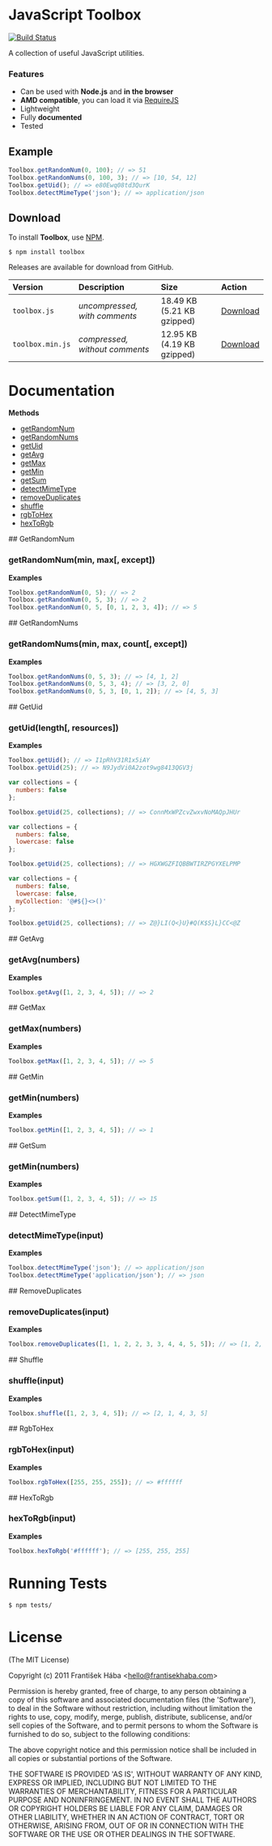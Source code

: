 # JavaScript Toolbox

[![Build Status](https://secure.travis-ci.org/Baggz/Toolbox.png)](http://travis-ci.org/Baggz/Toolbox)

A collection of useful JavaScript utilities.

### Features

* Can be used with **Node.js** and **in the browser**
* **AMD compatible**, you can load it via [RequireJS](https://github.com/jrburke/requirejs)
* Lightweight
* Fully **documented**
* Tested

## Example

```javascript
Toolbox.getRandomNum(0, 100); // => 51
Toolbox.getRandomNums(0, 100, 3); // => [10, 54, 12]
Toolbox.getUid(); // => e80Ewq08td3QurK
Toolbox.detectMimeType('json'); // => application/json
```

## Download

To install **Toolbox**, use [NPM](http://npmjs.org/).

```
$ npm install toolbox
```

Releases are available for download from GitHub.

| **Version** | **Description** | **Size** | **Action** |
|:------------|:----------------|:---------|:-----------|
| `toolbox.js` | *uncompressed, with comments* | 18.49 KB (5.21 KB gzipped) | [Download](https://raw.github.com/Baggz/Toolbox/master/src/toolbox.js) |
| `toolbox.min.js` | *compressed, without comments* | 12.95 KB (4.19 KB gzipped) | [Download](https://raw.github.com/Baggz/Toolbox/master/dist/toolbox.min.js) |

# Documentation

**Methods**

* [getRandomNum](#getRandomNum)
* [getRandomNums](#getRandomNums)
* [getUid](#getUid)
* [getAvg](#getAvg)
* [getMax](#getMax)
* [getMin](#getMin)
* [getSum](#getSum)
* [detectMimeType](#detectMimeType)
* [removeDuplicates](#removeDuplicates)
* [shuffle](#shuffle)
* [rgbToHex](#rgbToHex)
* [hexToRgb](#hexToRgb)

<a name="getRandomNum">
## GetRandomNum

### getRandomNum(min, max[, except])

**Examples**

```javascript
Toolbox.getRandomNum(0, 5); // => 2
Toolbox.getRandomNum(0, 5, 3); // => 2
Toolbox.getRandomNum(0, 5, [0, 1, 2, 3, 4]); // => 5
```

<a name="getRandomNums">
## GetRandomNums

### getRandomNums(min, max, count[, except])

**Examples**

```javascript
Toolbox.getRandomNums(0, 5, 3); // => [4, 1, 2]
Toolbox.getRandomNums(0, 5, 3, 4); // => [3, 2, 0]
Toolbox.getRandomNums(0, 5, 3, [0, 1, 2]); // => [4, 5, 3]
```

<a name="getUid">
## GetUid

### getUid(length[, resources])

**Examples**

```javascript
Toolbox.getUid(); // => I1pRhV31R1x5iAY
Toolbox.getUid(25); // => N9JydVi0A2zot9wg8413QGV3j
```

```javascript
var collections = { 
  numbers: false
};

Toolbox.getUid(25, collections); // => ConnMxWPZcvZwxvNoMAQpJHUr
```

```javascript
var collections = { 
  numbers: false,
  lowercase: false
};

Toolbox.getUid(25, collections); // => HGXWGZFIQBBWTIRZPGYXELPMP
```

```javascript
var collections = { 
  numbers: false,
  lowercase: false,
  myCollection: '@#${}<>()'
};

Toolbox.getUid(25, collections); // => Z@}LI(Q<}U}#Q(K$S}L}CC<@Z
```

<a name="getAvg">
## GetAvg

### getAvg(numbers)

**Examples**

```javascript
Toolbox.getAvg([1, 2, 3, 4, 5]); // => 2
```

<a name="getMax">
## GetMax

### getMax(numbers)

**Examples**

```javascript
Toolbox.getMax([1, 2, 3, 4, 5]); // => 5
```

<a name="getMin">
## GetMin

### getMin(numbers)

**Examples**

```javascript
Toolbox.getMin([1, 2, 3, 4, 5]); // => 1
```

<a name="getSum">
## GetSum

### getMin(numbers)

**Examples**

```javascript
Toolbox.getSum([1, 2, 3, 4, 5]); // => 15
```

<a name="detectMimeType">
## DetectMimeType

### detectMimeType(input)

**Examples**

```javascript
Toolbox.detectMimeType('json'); // => application/json
Toolbox.detectMimeType('application/json'); // => json
```

<a name="removeDuplicates">
## RemoveDuplicates

### removeDuplicates(input)

**Examples**

```javascript
Toolbox.removeDuplicates([1, 1, 2, 2, 3, 3, 4, 4, 5, 5]); // => [1, 2, 3, 4, 5]
```

<a name="shuffle">
## Shuffle

### shuffle(input)

**Examples**

```javascript
Toolbox.shuffle([1, 2, 3, 4, 5]); // => [2, 1, 4, 3, 5]
```

<a name="rgbToHex">
## RgbToHex

### rgbToHex(input)

**Examples**

```javascript
Toolbox.rgbToHex([255, 255, 255]); // => #ffffff
```

<a name="hexToRgb">
## HexToRgb

### hexToRgb(input)

**Examples**

```javascript
Toolbox.hexToRgb('#ffffff'); // => [255, 255, 255]
```

# Running Tests

```
$ npm tests/
```

# License

(The MIT License)

Copyright (c) 2011 František Hába &lt;hello@frantisekhaba.com&gt;

Permission is hereby granted, free of charge, to any person obtaining a copy of this software and associated documentation files (the 'Software'), to deal in the Software without restriction, including without limitation the rights to use, copy, modify, merge, publish, distribute, sublicense, and/or sell copies of the Software, and to permit persons to whom the Software is furnished to do so, subject to the following conditions:

The above copyright notice and this permission notice shall be included in all copies or substantial portions of the Software.

THE SOFTWARE IS PROVIDED 'AS IS', WITHOUT WARRANTY OF ANY KIND, EXPRESS OR IMPLIED, INCLUDING BUT NOT LIMITED TO THE WARRANTIES OF MERCHANTABILITY, FITNESS FOR A PARTICULAR PURPOSE AND NONINFRINGEMENT. IN NO EVENT SHALL THE AUTHORS OR COPYRIGHT HOLDERS BE LIABLE FOR ANY CLAIM, DAMAGES OR OTHER LIABILITY, WHETHER IN AN ACTION OF CONTRACT, TORT OR OTHERWISE, ARISING FROM, OUT OF OR IN CONNECTION WITH THE SOFTWARE OR THE USE OR OTHER DEALINGS IN THE SOFTWARE.